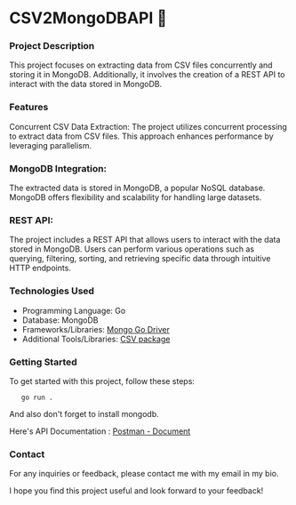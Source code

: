 # CSV2MongoDBAPI 🌱

### Project Description

This project focuses on extracting data from CSV files concurrently and storing it in MongoDB. Additionally, it involves the creation of a REST API to interact with the data stored in MongoDB.

### Features

Concurrent CSV Data Extraction: The project utilizes concurrent processing to extract data from CSV files. This approach enhances performance by leveraging parallelism.

### MongoDB Integration:

The extracted data is stored in MongoDB, a popular NoSQL database. MongoDB offers flexibility and scalability for handling large datasets.

### REST API:

The project includes a REST API that allows users to interact with the data stored in MongoDB. Users can perform various operations such as querying, filtering, sorting, and retrieving specific data through intuitive HTTP endpoints.

### Technologies Used

- Programming Language: Go
- Database: MongoDB
- Frameworks/Libraries: [Mongo Go Driver](https://www.mongodb.com/docs/drivers/go/current/)
- Additional Tools/Libraries: [CSV package](https://pkg.go.dev/encoding/csv)

### Getting Started

To get started with this project, follow these steps:
 ```
    go run . 
 ```
 And also don't forget to install mongodb.

 Here's API Documentation :
 [Postman - Document](https://documenter.getpostman.com/view/28404436/2s93zGzxsi)

### Contact

For any inquiries or feedback, please contact me with my email in my bio.

I hope you find this project useful and look forward to your feedback!

